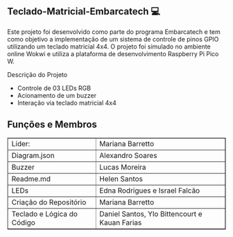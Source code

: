 ﻿<h2>Teclado-Matricial-Embarcatech 💻</h2> 

Este projeto foi desenvolvido como parte do programa Embarcatech e tem como objetivo a implementação de um sistema de controle de pinos GPIO utilizando um teclado matricial 4x4. O projeto foi simulado no ambiente online Wokwi e utiliza a plataforma de desenvolvimento Raspberry Pi Pico W.

Descrição do Projeto

<ul>
  <li>Controle de 03 LEDs RGB</li>
  <li>Acionamento de um buzzer</li>
  <li>Interação via teclado matricial 4x4</li>
</ul> 


<h2>Funções e Membros</h2>
<table border="1">
    <tr>
        <td>Líder: </td>
        <td>Mariana Barretto</td>
    </tr>
    <tr>
        <td> Diagram.json</td>
        <td>Alexandro Soares</td>
    </tr>
        <tr>
        <td>Buzzer</td>
        <td>Lucas Moreira</td>
    </tr>
    <tr>
        <td>Readme.md</td>
        <td>Helen Santos</td>
    </tr>
        <tr>
        <td>LEDs </td>
        <td>Edna Rodrigues e Israel Falcão</td>
    </tr>
       <tr>
        <td>Criação do Repositório</td>
        <td>Mariana Barretto</td>
    </tr>
    <tr>
        <td>Teclado e Lógica do Código</td>
        <td>Daniel Santos, Ylo Bittencourt e Kauan Farias</td>
    </tr>
   </table>

